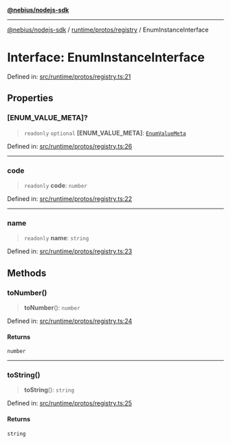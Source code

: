 [**@nebius/nodejs-sdk**](../../../../README.md)

---

[@nebius/nodejs-sdk](../../../../README.md) / [runtime/protos/registry](../README.md) / EnumInstanceInterface

# Interface: EnumInstanceInterface

Defined in: [src/runtime/protos/registry.ts:21](https://github.com/nebius/nodejs-sdk/blob/a37d220b2851e3bf0d396cb03828d544f584df45/src/runtime/protos/registry.ts#L21)

## Properties

### \[ENUM_VALUE_META\]?

> `readonly` `optional` **\[ENUM_VALUE_META\]**: [`EnumValueMeta`](../../enum/interfaces/EnumValueMeta.md)

Defined in: [src/runtime/protos/registry.ts:26](https://github.com/nebius/nodejs-sdk/blob/a37d220b2851e3bf0d396cb03828d544f584df45/src/runtime/protos/registry.ts#L26)

---

### code

> `readonly` **code**: `number`

Defined in: [src/runtime/protos/registry.ts:22](https://github.com/nebius/nodejs-sdk/blob/a37d220b2851e3bf0d396cb03828d544f584df45/src/runtime/protos/registry.ts#L22)

---

### name

> `readonly` **name**: `string`

Defined in: [src/runtime/protos/registry.ts:23](https://github.com/nebius/nodejs-sdk/blob/a37d220b2851e3bf0d396cb03828d544f584df45/src/runtime/protos/registry.ts#L23)

## Methods

### toNumber()

> **toNumber**(): `number`

Defined in: [src/runtime/protos/registry.ts:24](https://github.com/nebius/nodejs-sdk/blob/a37d220b2851e3bf0d396cb03828d544f584df45/src/runtime/protos/registry.ts#L24)

#### Returns

`number`

---

### toString()

> **toString**(): `string`

Defined in: [src/runtime/protos/registry.ts:25](https://github.com/nebius/nodejs-sdk/blob/a37d220b2851e3bf0d396cb03828d544f584df45/src/runtime/protos/registry.ts#L25)

#### Returns

`string`
